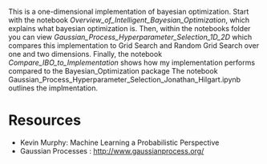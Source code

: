 This is a one-dimensional implementation of bayesian optimization.
Start with the notebook *Overview_of_Intelligent_Bayesian_Optimization*, which explains
what bayesian optimization is. Then, within the notebooks folder you can view
*Gaussian_Process_Hyperparameter_Selection_1D_2D* which compares this implementation to
Grid Search and Random Grid Search over one and two dimensions. Finally, the notebook
*Compare_IBO_to_Implementation* shows how my implementation performs compared to
the Bayesian_Optimization package
The notebook Gaussian_Process_Hyperparameter_Selection_Jonathan_Hilgart.ipynb outlines the implmentation.

# Resources
- Kevin Murphy: Machine Learning a Probabilistic Perspective
- Gaussian Processes : http://www.gaussianprocess.org/
